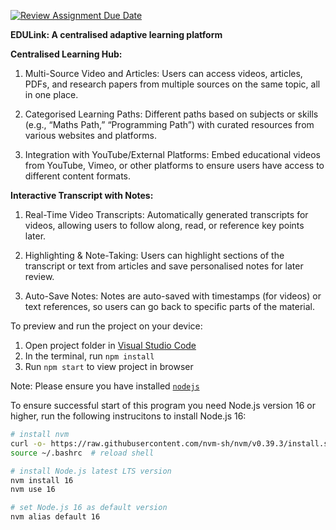 [![Review Assignment Due Date](https://classroom.github.com/assets/deadline-readme-button-22041afd0340ce965d47ae6ef1cefeee28c7c493a6346c4f15d667ab976d596c.svg)](https://classroom.github.com/a/eD9oPTLm)

**EDULink: A centralised adaptive learning platform**

**Centralised Learning Hub:**

1. Multi-Source Video and Articles: Users can access videos, articles, PDFs, and research papers from multiple sources on the same topic, all in one place.

2. Categorised Learning Paths: Different paths based on subjects or skills (e.g., “Maths Path,” “Programming Path”) with curated resources from various websites and platforms.

3. Integration with YouTube/External Platforms: Embed educational videos from YouTube, Vimeo, or other platforms to ensure users have access to different content formats.

**Interactive Transcript with Notes:**

1. Real-Time Video Transcripts: Automatically generated transcripts for videos, allowing users to follow along, read, or reference key points later.

2. Highlighting & Note-Taking: Users can highlight sections of the transcript or text from articles and save personalised notes for later review.

3. Auto-Save Notes: Notes are auto-saved with timestamps (for videos) or text references, so users can go back to specific parts of the material.

To preview and run the project on your device:
1) Open project folder in <a href="https://code.visualstudio.com/download">Visual Studio Code</a>
2) In the terminal, run `npm install`
3) Run `npm start` to view project in browser

Note: Please ensure you have installed <code><a href="https://nodejs.org/en/download/">nodejs</a></code>

To ensure successful start of this program you need Node.js version 16 or higher, run the following instrucitons to install Node.js 16:
```bash
# install nvm
curl -o- https://raw.githubusercontent.com/nvm-sh/nvm/v0.39.3/install.sh | bash
source ~/.bashrc  # reload shell

# install Node.js latest LTS version
nvm install 16 
nvm use 16

# set Node.js 16 as default version
nvm alias default 16
```
